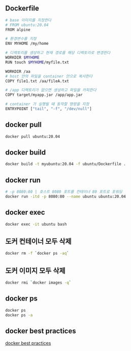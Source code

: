 ## Dockerfile
```bash
# base 이미지를 지정한다
# FROM ubuntu:20.04
FROM alpine

# 환경변수를 지정
ENV MYHOME /my/home

# 디렉토리를 생성하고 현재 경로를 해당 디렉토리로 변경한다
WORKDIR $MYHOME
RUN touch $MYHOME/myfile.txt

WORKDIR /aa
# host 안의 파일을 container 안으로 복사한다
COPY file1.txt /aa/fileA.txt

# /app 디렉토리가 없으면 생성하고 파일을 카피한다
COPY target/myapp.jar /app/app.jar

# container 가 실행될 때 동작할 명령을 지정
ENTRYPOINT ["tail", "-f", "/dev/null"]
```

## docker pull
```bash
docker pull ubuntu:20.04
```

## docker build
```bash
docker build -t myubuntu:20.04 -f ubuntu/Dockerfile .
```

## docker run
```bash
# -p 8080:80 | 호스트 8080 포트를 컨테이너 80 포트로 포워딩
docker run -itd -p 8080:80 --name ubuntu ubuntu:20.04
```

## docker exec
```bash
docker exec -it ubuntu bash
```

## 도커 컨테이너 모두 삭제
```bash
docker rm -f `docker ps -aq`
```

## 도커 이미지 모두 삭제
```bash
docker rmi `docker images -q`
```

## docker ps
```bash
docker ps
docker ps -a
```

## docker best practices
[docker best practices](DockerBestPractices.md)
